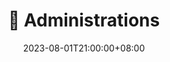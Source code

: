 ---
date: 2023-08-01T21:00:00+08:00
title: 🐢 Administrations
navWeight: 90 # Upper weight gets higher precedence, optional.
series:
  - Oracle
categories:
  - Databases
---